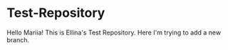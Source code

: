 # Test-Repository

Hello Mariia!
This is Ellina's Test Repository. Here I'm trying to add a new branch.
